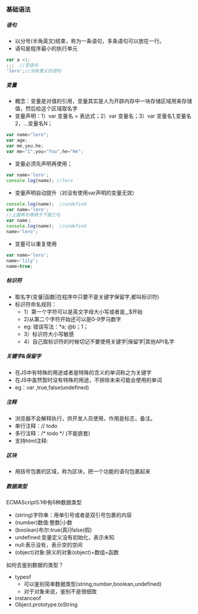 ### 基础语法

#####  语句

* 以分号(半角英文)结束，称为一条语句，多条语句可以放在一行。
* 语句是程序最小的执行单元

```javascript
var a =1;
;;;  //空语句
'lero';//没有意义的语句
```

##### 变量

* 概念：变量是对值的引用，变量其实是人为开辟内存中一块存储区域用来存储值，然后给这个区域取名字
* 变量声明：1）var 变量名 = 表达式；2）var 变量名；3）var 变量名1,变量名2，...变量名N；

```javascript
var name="lero";
var age;
var me,you,he;
var me="I",you="You",he="He";
```

* 变量必须先声明再使用；

```javascript
var name='lero';
console.log(name); //lero
```

* 变量声明自动提升（对没有使用var声明的变量无效）

```javascript
console.log(name);  //undefind
var name='lero';
//上面两句等效于下面三句
var name；
console.log(name);  //undefind
name='lero';
```

* 变量可以重复使用

```javascript
var name='lero';
name='lily';
name=true;
```

##### 标识符

* 取名字(变量|函数|在程序中只要不是关键字保留字,都叫标识符)
* 标识符命名规则：
  * 1）第一个字符可以是英文字母大小写或者是_,$开始
  * 2)从第二个字符开始还可以是0-9罗马数字
  * eg: 错误写法：*a; @b；1；
  * 3）标识符大小写敏感
  * 4）自己取标识符的时候切记不要使用关键字|保留字|其他API名字

##### 关键字&保留字

* 在JS中有特殊的用途或者是特殊的含义的单词称之为关键字
* 在JS中虽然暂时没有特殊的用途，不排除未来可能会使用的单词
* eg：var ,true,false(undefined)

##### 注释

* 浏览器不会解释执行，供开发人员使用，作用是标志，备注。
* 单行注释：// todo
* 多行注释：/* todo */ (不能嵌套)
* 支持html注释: <!--todo -->

##### 区块

* 用括号包裹的区域，称为区块，把一个功能的语句包裹起来

##### 数据类型

ECMAScript5.1中有6种数据类型

* (string)字符串：用单引号或者是双引号包裹的内容
* (number)数值:整数|小数
* (boolean)布尔:true(真)|false(假)
* undefined:变量定义没有初始化，表示未知
* null:表示没有，表示空的空间
* (object)对象:狭义的对象(object)+数组+函数

如何去鉴别数据的类型？

* typeof
  * 可以鉴别简单数据类型(string,number,boolean,undefined)
  * 对于对象来说，鉴别不是很细致
* instanceof
* Object.prototype.toString

